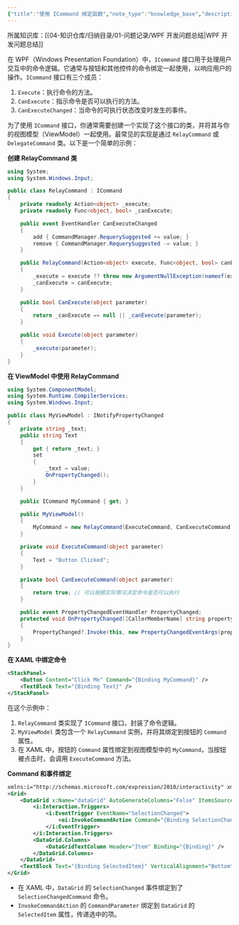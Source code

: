 ```yaml
---
{"title":"使用 ICommand 绑定函数","note_type":"knowledge_base","description":"ICommand 接口的使用方法","tags":["WPF"],"create_time":"2024-07-19","update_time":"2025-02-19","dg-home":false,"dg-publish":true,"aliase":[],"root":"WPF 开发问题总结","permalink":"/04-知识仓库/知识单元/01-问题记录/WPF 开发问题总结/使用 ICommand 绑定函数/","dgPassFrontmatter":true,"noteIcon":"","created":"2024-07-19","updated":"2025-02-19"}
---
```



所属知识库：[[04-知识仓库/归纳目录/01-问题记录/WPF 开发问题总结\|WPF 开发问题总结]]

在 WPF（Windows Presentation Foundation）中，`ICommand` 接口用于处理用户交互中的命令逻辑。它通常与按钮和其他控件的命令绑定一起使用，以响应用户的操作。`ICommand` 接口有三个成员：

1. `Execute`：执行命令的方法。
2. `CanExecute`：指示命令是否可以执行的方法。
3. `CanExecuteChanged`：当命令的可执行状态改变时发生的事件。

为了使用 `ICommand` 接口，你通常需要创建一个实现了这个接口的类，并将其与你的视图模型（ViewModel）一起使用。最常见的实现是通过 `RelayCommand` 或 `DelegateCommand` 类。以下是一个简单的示例：

**创建 RelayCommand 类**

```csharp
using System;
using System.Windows.Input;

public class RelayCommand : ICommand
{
    private readonly Action<object> _execute;
    private readonly Func<object, bool> _canExecute;

    public event EventHandler CanExecuteChanged
    {
        add { CommandManager.RequerySuggested += value; }
        remove { CommandManager.RequerySuggested -= value; }
    }

    public RelayCommand(Action<object> execute, Func<object, bool> canExecute = null)
    {
        _execute = execute ?? throw new ArgumentNullException(nameof(execute));
        _canExecute = canExecute;
    }

    public bool CanExecute(object parameter)
    {
        return _canExecute == null || _canExecute(parameter);
    }

    public void Execute(object parameter)
    {
        _execute(parameter);
    }
}
```

**在 ViewModel 中使用 RelayCommand**

```csharp
using System.ComponentModel;
using System.Runtime.CompilerServices;
using System.Windows.Input;

public class MyViewModel : INotifyPropertyChanged
{
    private string _text;
    public string Text
    {
        get { return _text; }
        set
        {
            _text = value;
            OnPropertyChanged();
        }
    }

    public ICommand MyCommand { get; }

    public MyViewModel()
    {
        MyCommand = new RelayCommand(ExecuteCommand, CanExecuteCommand);
    }

    private void ExecuteCommand(object parameter)
    {
        Text = "Button Clicked";
    }

    private bool CanExecuteCommand(object parameter)
    {
        return true; // 可以根据实际情况决定命令是否可以执行
    }

    public event PropertyChangedEventHandler PropertyChanged;
    protected void OnPropertyChanged([CallerMemberName] string propertyName = null)
    {
        PropertyChanged?.Invoke(this, new PropertyChangedEventArgs(propertyName));
    }
}
```

**在 XAML 中绑定命令**

```xml
<StackPanel>
    <Button Content="Click Me" Command="{Binding MyCommand}" />
    <TextBlock Text="{Binding Text}" />
</StackPanel>
```

在这个示例中：

1. `RelayCommand` 类实现了 `ICommand` 接口，封装了命令逻辑。
2. `MyViewModel` 类包含一个 `RelayCommand` 实例，并将其绑定到按钮的 `Command` 属性。
3. 在 XAML 中，按钮的 `Command` 属性绑定到视图模型中的 `MyCommand`，当按钮被点击时，会调用 `ExecuteCommand` 方法。

**Command 和事件绑定**

```xml
xmlns:i="http://schemas.microsoft.com/expression/2010/interactivity" xmlns:ei="http://schemas.microsoft.com/expression/2010/interactions"
<Grid>
    <DataGrid x:Name="dataGrid" AutoGenerateColumns="False" ItemsSource="{Binding Items}">
        <i:Interaction.Triggers>
            <i:EventTrigger EventName="SelectionChanged">
                <ei:InvokeCommandAction Command="{Binding SelectionChangedCommand}" CommandParameter="{Binding SelectedItem, ElementName=dataGrid}" />
            </i:EventTrigger>
        </i:Interaction.Triggers>
        <DataGrid.Columns>
            <DataGridTextColumn Header="Item" Binding="{Binding}" />
        </DataGrid.Columns>
    </DataGrid>
    <TextBlock Text="{Binding SelectedItem}" VerticalAlignment="Bottom" HorizontalAlignment="Center"/>
</Grid>
```

- 在 XAML 中，`DataGrid` 的 `SelectionChanged` 事件绑定到了 `SelectionChangedCommand` 命令。
- `InvokeCommandAction` 的 `CommandParameter` 绑定到 `DataGrid` 的 `SelectedItem` 属性，传递选中的项。

